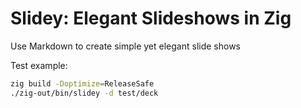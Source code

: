 # Slidey: Elegant Slideshows in Zig

Use Markdown to create simple yet elegant slide shows

Test example:

```bash
zig build -Doptimize=ReleaseSafe
./zig-out/bin/slidey -d test/deck
```
